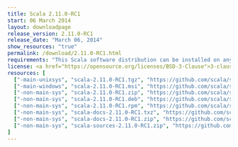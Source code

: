 ```yaml
---
title: Scala 2.11.0-RC1
start: 06 March 2014
layout: downloadpage
release_version: 2.11.0-RC1
release_date: "March 06, 2014"
show_resources: "true"
permalink: /download/2.11.0-RC1.html
requirements: "This Scala software distribution can be installed on any Unix-like or Windows system. It requires the Java Runtime Environment, version 1.6 or later, which can be downloaded from <a href='https://www.java.com/'>java.com</a>."
license: <a href="https://opensource.org/licenses/BSD-3-Clause">3-clause BSD license</a>
resources: [
  ["-main-unixsys", "scala-2.11.0-RC1.tgz", "https://github.com/scala/scala/releases/download/v2.11.0-RC1/scala-2.11.0-RC1.tgz", "Mac OS X, Unix, Cygwin", "24.73M"],
  ["-main-windows", "scala-2.11.0-RC1.msi", "https://github.com/scala/scala/releases/download/v2.11.0-RC1/scala-2.11.0-RC1.msi", "Windows (msi installer)", "88.88M"],
  ["-non-main-sys", "scala-2.11.0-RC1.zip", "https://github.com/scala/scala/releases/download/v2.11.0-RC1/scala-2.11.0-RC1.zip", "Windows", "24.74M"],
  ["-non-main-sys", "scala-2.11.0-RC1.deb", "https://github.com/scala/scala/releases/download/v2.11.0-RC1/scala-2.11.0-RC1.deb", "Debian", "87.87M"],
  ["-non-main-sys", "scala-2.11.0-RC1.rpm", "https://github.com/scala/scala/releases/download/v2.11.0-RC1/scala-2.11.0-RC1.rpm", "RPM package", "87.86M"],
  ["-non-main-sys", "scala-docs-2.11.0-RC1.txz", "https://github.com/scala/scala/releases/download/v2.11.0-RC1/scala-docs-2.11.0-RC1.txz", "API docs", "36.02M"],
  ["-non-main-sys", "scala-docs-2.11.0-RC1.zip", "https://github.com/scala/scala/releases/download/v2.11.0-RC1/scala-docs-2.11.0-RC1.zip", "API docs", "66.52M"],
  ["-non-main-sys", "scala-sources-2.11.0-RC1.zip", "https://github.com/scala/scala/archive/v2.11.0-RC1.tar.gz", "sources", ""]
]
---
```

